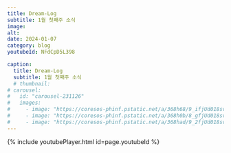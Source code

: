 ```yaml
---
title: Dream-Log
subtitle: 1월 첫째주 소식
image:
alt: 
date: 2024-01-07
category: blog
youtubeId: NFdCpD5L398

caption:
  title: Dream-Log
  subtitle: 1월 첫째주 소식
  # thumbnail:
# carousel:
#   id: "carousel-231126"
#   images:
#     - image: "https://coresos-phinf.pstatic.net/a/368h68/9_ifjUd018svcewfdm4s3ggvn_f0v73q.jpg?type=e1920_std&cors=band"
#     - image: "https://coresos-phinf.pstatic.net/a/368h0b/8_gfjUd018svca5bgqn5qbkuf_f0v73q.jpg?type=e1920_std&cors=band"
#     - image: "https://coresos-phinf.pstatic.net/a/368had/9_2fjUd018svc1piundd24rb0p_f0v73q.jpg?type=e1920_std&cors=band"
---
```

{% include youtubePlayer.html id=page.youtubeId %}
